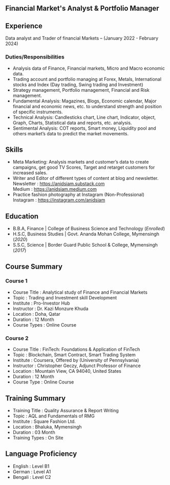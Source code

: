 ## Financial Market's Analyst & Portfolio Manager
## Experience
Data analyst and Trader of financial Markets – (January 2022 - February 2024)
### Duties/Responsibilities
- Analysis data of Finance, Financial markets, Micro and Macro economic data.
- Trading account and portfolio managing at Forex, Metals, International 
  stocks and Index (Day trading, Swing trading and Investment)
- Strategy management, Portfolio management, Financial and Risk management.
- Fundamental Analysis: Magazines, Blogs, Economic calendar, Major financial 
  and economic news, etc. to understand strength and position of specific 
  instruments.
- Technical Analysis: Candlesticks chart, Line chart, Indicator, object, 
  Graph, Charts, Statistical data and reports, etc. analysis.
- Sentimental Analysis: COT reports, Smart money, Liquidity pool and others 
  market’s data to predict the market movements.

## Skills
- Meta Marketing: Analysis markets and customer’s data to create campaigns, 
  get good TV Scores, Target and retarget customers for increased sales.
- Writer and Editor of different types of content at blog and newsletter.                                                   
  Newsletter : https://anidsiam.substack.com                                                                                
  Medium : https://anidsiam.medium.com
- Practice fashion photography at Instagram (Non-Professional)                                                            
  Instagram : https://instagram.com/anidsiam
  
## Education
- B.B.A, Finance | College of Business Science and Technology (_Enrolled_)
- H.S.C, Business Studies | Govt. Ananda Mohan College, Mymensingh (_2020_)
- S.S.C, Science | Border Guard Public School & College, Mymensingh (_2017_)

## Course Summary
### Course 1
- Course Title        : Analytical study of Finance and Financial Markets
- Topic               : Trading and Investment skill Development  
- Institute           : Pro-Investor Hub
- Instructor          : Dr. Kazi Monzure Khuda
- Location            : Doha, Qatar 
- Duration            : 12 Month
- Course Types        : Online Course
### Course 2
- Course Title        : FinTech: Foundations & Application of FinTech
- Topic               : Blockchain, Smart Contract, Smart Trading System
- Institute           : Coursera, Offered by (University of Pennsylvania)
- Instructor          : Christopher Geczy, Adjunct Professor of Finance
- Location            : Mountain View, CA 94040, United States
- Duration            : 12 Month
- Course Type         : Online Course

## Training Summary
- Training Title        : Quality Assurance & Report Writing
- Topic                 : AQL and Fundamentals of RMG
- Institute             : Square Fashion Ltd.
- Location              : Bhaluka, Mymensingh 
- Duration              : 03 Month
- Training Types        : On Site

## Language Proficiency
- English : Level B1
- German  : Level A1
- Bengali : Level C2 
